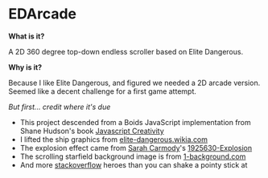 # EDArcade

**What is it?**

A 2D 360 degree top-down endless scroller based on Elite Dangerous.

**Why is it?**

Because I like Elite Dangerous, and figured we needed a 2D arcade version. Seemed like a decent challenge for a first game attempt.

*But first... credit where it's due*

* This project descended from a Boids JavaScript implementation from Shane Hudson's book [Javascript Creativity](https://books.google.co.uk/books?id=Z6ThAwAAQBAJ)
* I lifted the ship graphics from [elite-dangerous.wikia.com](http://elite-dangerous.wikia.com/wiki/Ships?file=EJwFwVEOwiAMANC7cABKywpxV_BHj0AYYZjNEqgfxuzuvvczn3GY1eyqfa4AW5tZxmanyki12CpSj5J6mzbLCUk15f0sb52AxOgCk3c-xoDsA2D0SM7RbWGiiAEjPDjfv89mX72a6w_7qyIR._2SoJRAPMgASbMzsNpw66yQhCqo.jpg)
* The explosion effect came from [Sarah Carmody](https://dribbble.com/sarahcarmody)'s [1925630-Explosion](https://dribbble.com/shots/1925630-Explosion)
* The scrolling starfield background image is from [1-background.com](https://1-background.com/stars_1.htm)
* And more [stackoverflow](http://stackoverflow.com/) heroes than you can shake a pointy stick at

